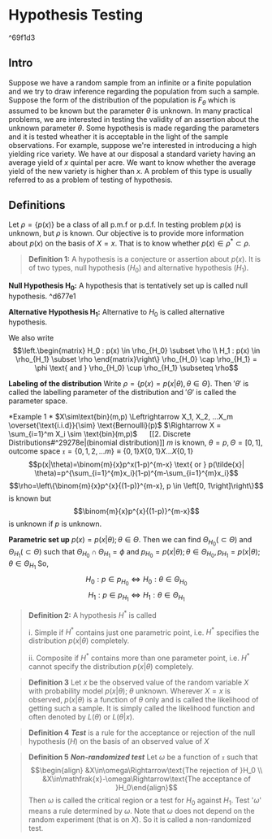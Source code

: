 # Hypothesis Testing 

^69f1d3

## Intro 
Suppose we have a random sample from an infinite or a finite population and we try to draw inference regarding the population from such a sample.  Suppose the form of the distribution of the population is $F_\theta$ which is assumed to be known but the parameter $\theta$ is unknown. In many practical problems, we are interested in testing the validity of an assertion about the unknown parameter $\theta$. Some hypothesis is made regarding the parameters and it is tested wheather it is acceptable in the light of the sample observations. For example, suppose we're interested in introducing a high yielding rice variety. We have at our disposal a standard variety having an average yield of $x$ quintal per acre. We want to know whether the average yield of the new variety is higher than $x$. A problem of this type is usually referred to as a problem of testing of hypothesis. 

## Definitions 
Let $\rho = \left\{p(x)\right\}$ be a class of all p.m.f or p.d.f. In testing problem $p(x)$ is unknown, but $\rho$ is known. Our objective is to provide more information about $p(x)$ on the basis of $X = x$. That is to know whether $p(x)\in\rho^*\subset\rho$.

>  **Definition 1:** A hypothesis is a conjecture or assertion about $p(x)$. It is of two types, null hypothesis $(H_0)$ and alternative hypothesis $(H_1)$.

**Null Hypothesis $\mathbf{H_0}$:** 
A hypothesis that is tentatively set up is called null hypothesis. ^d677e1

**Alternative Hypothesis $\mathbf{H_1}$:**
Alternative to $H_0$ is called alternative hypothesis.

We also write $$\left.\begin{matrix}
H_0 : p(x) \in \rho_{H_0} \subset \rho \\ H_1 : p(x) \in \rho_{H_1} \subset \rho
\end{matrix}\right\} \rho_{H_0} \cap \rho_{H_1} = \phi \text{ and } \rho_{H_0} \cup \rho_{H_1} \subseteq \rho$$ 

**Labeling of the distribution** 
Write $\rho = \left\{p(x) = p(x| \theta), \theta \in \Theta \right\}$. Then $'\theta'$ is called the labelling parameter of the distribution and $'\Theta'$ is called the parameter space. 

*Example 1 * 
$X\sim\text{bin}(m,p) \Leftrightarrow X_1, X_2, ...X_m \overset{\text{i.i.d}}{\sim} \text{Bernoulli}(p)$
$\Rightarrow X = \sum_{i=1}^m X_i \sim \text{bin}(m,p)$&nbsp;&nbsp;&nbsp;&nbsp;&nbsp;&nbsp;[[2. Discrete Distributions#^29278e|(binomial distribution)]]
$m$ is known, $\theta = p, \Theta = \left[0,1\right]$, outcome space $\mathfrak{x}= \left\{0,1,2,...m\right\}\equiv\left\{0,1\right\}X\left\{0,1\right\}X...X\left\{0,1\right\}$
$$p(x|\theta)=\binom{m}{x}p^x(1-p)^{m-x} \text{ or } p(\tilde{x}|	\theta)=p^{\sum_{i=1}^{m}x_i}(1-p)^{m-\sum_{i=1}^{m}x_i}$$
$$\rho=\left\{\binom{m}{x}p^{x}{(1-p)}^{m-x}, p \in \left[0, 1\right]\right\}$$ is known but $$\binom{m}{x}p^{x}{(1-p)}^{m-x}$$ is unknown if $p$ is unknown.

**Parametric set up**
$p(x)=p(x|\theta); \theta \in \Theta$. Then we can find $\Theta_{H_0}(\subset\Theta)$ and $\Theta_{H_1}(\subset\Theta)$ such that $\Theta_{H_0}\cap \Theta_{H_1}=\phi$ and $p_{H_0} = {p(x|\theta); \theta \in \Theta_{H_0}}, p_{H_1} = {p(x|\theta); \theta \in \Theta_{H_1}}$ 
So,
$$H_0 : p \in p_{H_0} \Leftrightarrow H_0 : \theta \in \Theta_{H_0}$$$$H_1 : p \in p_{H_1} \Leftrightarrow H_1 : \theta \in \Theta_{H_1}$$ 
>  **Definition 2:** A hypothesis $H^*$ is called 
>  
>  i. Simple if $H^*$ contains just one parametric point, i.e. $H^*$ specifies the distribution ${p(x|\theta)}$ completely. 
>  
>  ii. Composite if $H^*$ contains more than one parameter point, i.e. $H^*$ cannot specify the distribution ${p(x|\theta)}$ completely.

> **Definition 3** Let $x$ be the observed value of the random variable $X$ with probability model $p(x|\theta);\;\theta$ unknown. Wherever $X=x$ is observed, $p(x|\theta)$ is a function of $\theta$ only and is called the likelihood of getting such a sample. It is simply called the likelihood function and often denoted by $L(\theta)$ or $L(\theta|x)$.

>**Definition 4** ***Test*** is a rule for the acceptance or rejection of the null hypothesis $(H)$ on the basis of an observed value of $X$

>**Definition 5** ***Non-randomized test*** Let $\omega$ be a function of $\mathfrak{x}$ such that
>$$\begin{align} &X\in\omega\Rightarrow\text{The rejection of }H_0 \\ &X\in\mathfrak{x}-\omega\Rightarrow\text{The acceptance of }H_0\end{align}$$ 
>Then $\omega$ is called the critical region or a test for $H_0$ against $H_1$. Test '$\omega$' means a rule determined by $\omega$. Note that $\omega$ does not depend on the random experiment (that is on $X$). So it is called a non-randomized test.
